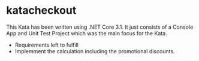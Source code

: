 # katacheckout

This Kata has been written using .NET Core 3.1. It just consists of a Console App and Unit Test Project which was the main focus for the Kata.

- Requirements left to fulfill
- Implemment the calculation including the promotional discounts.
